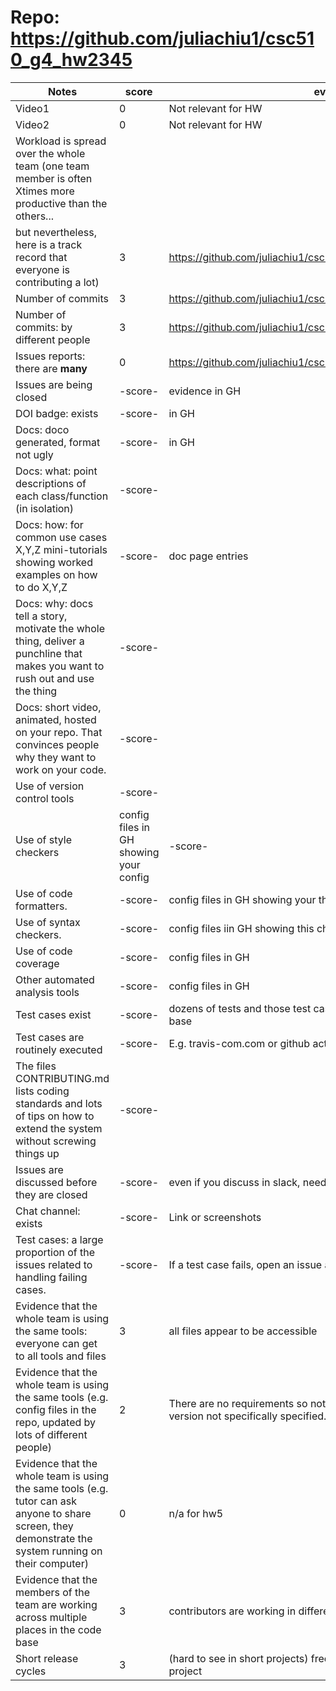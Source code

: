 # Repo: https://github.com/juliachiu1/csc510_g4_hw2345 

|Notes|score|evidence|
|-----|-----|---------|
| Video1                                                                                                     | 0         | Not relevant for HW                                                |
| Video2                                                                                                     | 0         | Not relevant for HW                                                |
| Workload is spread over the whole team (one team member is often Xtimes more productive than the others... |           |                                                                    |
| but nevertheless, here is a track record that everyone is contributing a lot)                              | 3         | https://github.com/juliachiu1/csc510_g4_hw2345/graphs/contributors |
| Number of commits                                                                                          | 3         | https://github.com/juliachiu1/csc510_g4_hw2345/pulse               |
| Number of commits: by different people                                                                     | 3         | https://github.com/juliachiu1/csc510_g4_hw2345/graphs/contributors |
| Issues reports: there are **many**                                                                             | 0         | https://github.com/juliachiu1/csc510_g4_hw2345/issues              |
|Issues are being closed|-score- | evidence in GH|
|DOI badge: exists|-score- | in GH|
|Docs: doco generated, format not ugly |-score- | in GH|
|Docs: what: point descriptions of each class/function (in isolation) |-score- | 
|Docs: how: for common use cases X,Y,Z mini-tutorials showing worked examples on how to do X,Y,Z|-score- | doc page entries|
|Docs: why: docs tell a story, motivate the whole thing, deliver a punchline that makes you want to rush out and use the thing|-score- | 
|Docs: short video, animated, hosted on your repo. That convinces people why they want to work on your code.|-score- | 
|Use of version control tools|-score- | 
|Use of style checkers |config files in GH showing your config|-score- | 
|Use of code formatters. |-score- | config files in GH showing your this formatter's  config|
|Use of syntax checkers. |-score- | config files iin  GH showing this checker's config  |
|Use of code coverage |-score- | config files in GH|
|Other automated analysis tools|-score- | config files in GH|
|Test cases exist|-score- | dozens of tests and those test cases are more than 30% of the code base|
|Test cases are routinely executed|-score- | E.g. travis-com.com or github actions or something|
|The files CONTRIBUTING.md lists coding standards and lots of tips on how to extend the system without screwing things up|-score- | 
|Issues are discussed before they are closed|-score- | even if you discuss in slack, need a sumamry statement here|
|Chat channel: exists|-score- | Link or screenshots|
|Test cases: a large proportion of the issues related to handling failing cases.|-score- | If a test case fails, open an issue and fix it|
|Evidence that the whole team is using the same tools: everyone can get to all tools and files| 3 | all files appear to be accessible |
|Evidence that the whole team is using the same tools (e.g. config files in the repo, updated by lots of different people)| 2 | There are no requirements so not a lot required to be the same. Python version not specifically specified. |
|Evidence that the whole team is using the same tools (e.g. tutor can ask anyone to share screen, they demonstrate the system running on their computer)| 0 | n/a for hw5 | 
|Evidence that the members of the team are working across multiple places in the code base| 3 | contributors are working in different places within the code folder |
|Short release cycles | 3 |  (hard to see in short projects) frequent commits throughout duration of project |
